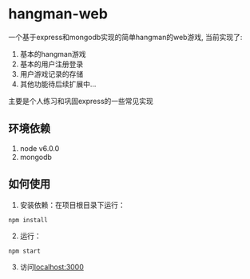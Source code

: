 # hangman-web

一个基于express和mongodb实现的简单hangman的web游戏, 当前实现了:

1. 基本的hangman游戏
2. 基本的用户注册登录
3. 用户游戏记录的存储
4. 其他功能待后续扩展中...

主要是个人练习和巩固express的一些常见实现

## 环境依赖

1. node v6.0.0
2. mongodb

## 如何使用

1. 安装依赖：在项目根目录下运行：
  ```
  npm install
  ```
2. 运行：
  ```
  npm start
  ```
3. 访问[localhost:3000](http://localhost:3000)

